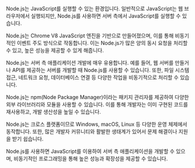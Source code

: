 Node.js는 JavaScript를 실행할 수 있는 환경입니다. 일반적으로 JavaScript는 웹 브라우저에서 실행되지만, Node.js를 사용하면 서버 측에서 JavaScript를 실행할 수 있습니다.

Node.js는 Chrome V8 JavaScript 엔진을 기반으로 만들어졌으며, 이를 통해 비동기적인 이벤트 주도 방식으로 작동합니다. 이는 Node.js가 많은 양의 동시 요청을 처리할 수 있고, 높은 성능을 제공할 수 있게 해줍니다.

Node.js는 서버 측 애플리케이션 개발에 매우 유용합니다. 예를 들어, 웹 서버를 만들거나 API를 제공하는 서버를 개발할 때 Node.js를 사용할 수 있습니다. 또한, 파일 시스템 접근, 네트워크 요청, 데이터베이스 연결 등 다양한 작업을 비동기적으로 처리할 수 있습니다.

Node.js는 npm(Node Package Manager)이라는 패키지 관리자를 제공하여 다양한 외부 라이브러리와 모듈을 사용할 수 있습니다. 이를 통해 개발자는 이미 구현된 코드를 재사용하고, 개발 생산성을 높일 수 있습니다.

Node.js는 크로스 플랫폼이므로 Windows, macOS, Linux 등 다양한 운영 체제에서 동작합니다. 또한, 많은 개발자 커뮤니티와 활발한 생태계가 있어서 문제 해결이나 지원을 받기 쉽습니다.

Node.js를 사용하면 JavaScript를 이용하여 서버 측 애플리케이션을 개발할 수 있으며, 비동기적인 프로그래밍을 통해 높은 성능과 확장성을 제공할 수 있습니다.